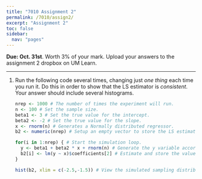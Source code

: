 ```yaml
---
title: "7010 Assignment 2"
permalink: /7010/assign2/
excerpt: "Assignment 2"
toc: false
sidebar:
  nav: "pages"
---
```


**Due: Oct. 31st**. Worth 3% of your mark. Upload your answers
to the assignment 2 dropbox on UM Learn.

------------------------------------------------------------------------

1.  Run the following code several times, changing just _one thing_ each time you run it. Do this in order to show that the LS estimator is _consistent_. Your answer should include several histograms.

    ```r
    nrep <- 1000 # The number of times the experiment will run.
    n <- 100 # Set the sample size.
    beta1 <- 3 # Set the true value for the intercept.
    beta2 <- -2 # Set the true value for the slope.
    x <- rnorm(n) # Generates a Normally distributed regressor.
    b2 <- numeric(nrep) # Setup an empty vector to store the LS estimates.

    for(i in 1:nrep) { # Start the simulation loop.
      y <- beta1 + beta2 * x + rnorm(n) # Generate the y variable according to the true population model.
      b2[i] <- lm(y ~ x)$coefficients[2] # Estimate and store the value for b2
    }

    hist(b2, xlim = c(-2.5,-1.5)) # View the simulated sampling distribution
    ```
    
